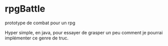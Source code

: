 # rpgBattle
prototype de combat pour un rpg

Hyper simple, en java, pour essayer de grasper un peu comment je pourrai implémenter ce genre de truc.
